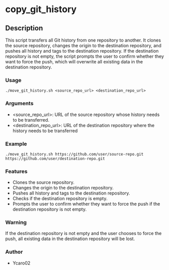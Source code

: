 # copy_git_history

## Description
This script transfers all Git history from one repository to another. It clones the source repository, changes the origin to the destination repository, and pushes all history and tags to the destination repository. If the destination repository is not empty, the script prompts the user to confirm whether they want to force the push, which will overwrite all existing data in the destination repository.

### Usage 
```
./move_git_history.sh <source_repo_url> <destination_repo_url>
```

### Arguments

- <source_repo_url>:      URL of the source repository whose history needs to be transferred.
- <destination_repo_url>: URL of the destination repository where the history needs to be transferred


### Example
```
./move_git_history.sh https://github.com/user/source-repo.git https://github.com/user/destination-repo.git
```

### Features

- Clones the source repository.
- Changes the origin to the destination repository.
- Pushes all history and tags to the destination repository.
- Checks if the destination repository is empty.
- Prompts the user to confirm whether they want to force the push if the destination repository is not empty.


### Warning

If the destination repository is not empty and the user chooses to force the push, all existing data in the destination repository will be lost.

### Author

- Ycaro02
